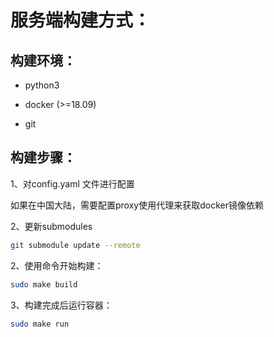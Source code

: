 # 服务端构建方式：



## 构建环境：

- python3

- docker (>=18.09)

- git

  

## 构建步骤：

1、对config.yaml 文件进行配置

如果在中国大陆，需要配置proxy使用代理来获取docker镜像依赖

2、更新submodules

```bash
git submodule update --remote
```

2、使用命令开始构建：

```bash
sudo make build
```

3、构建完成后运行容器：

```bash
sudo make run
```

